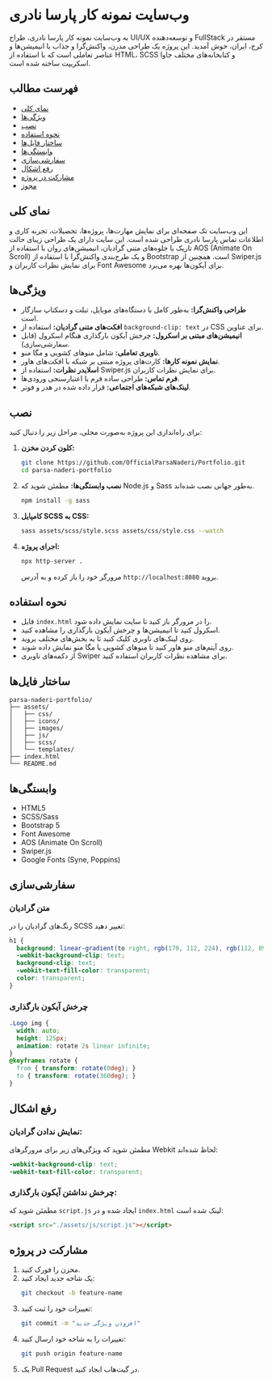 # وب‌سایت نمونه کار پارسا نادری

به وب‌سایت نمونه کار پارسا نادری، طراح UI/UX و توسعه‌دهنده FullStack مستقر در کرج، ایران، خوش آمدید. این پروژه یک طراحی مدرن، واکنش‌گرا و جذاب با انیمیشن‌ها و عناصر تعاملی است که با استفاده از HTML، SCSS و کتابخانه‌های مختلف جاوا اسکریپت ساخته شده است.

## فهرست مطالب
- [نمای کلی](#نمای-کلی)
- [ویژگی‌ها](#ویژگی‌ها)
- [نصب](#نصب)
- [نحوه استفاده](#نحوه-استفاده)
- [ساختار فایل‌ها](#ساختار-فایل‌ها)
- [وابستگی‌ها](#وابستگی‌ها)
- [سفارشی‌سازی](#سفارشی‌سازی)
- [رفع اشکال](#رفع-اشکال)
- [مشارکت در پروژه](#مشارکت-در-پروژه)
- [مجوز](#مجوز)

## نمای کلی
این وب‌سایت تک صفحه‌ای برای نمایش مهارت‌ها، پروژه‌ها، تحصیلات، تجربه کاری و اطلاعات تماس پارسا نادری طراحی شده است. این سایت دارای یک طراحی زیبای حالت تاریک با جلوه‌های متنی گرادیان، انیمیشن‌های روان با استفاده از AOS (Animate On Scroll) و یک طرح‌بندی واکنش‌گرا با استفاده از Bootstrap است. همچنین از Swiper.js برای نمایش نظرات کاربران و Font Awesome برای آیکون‌ها بهره می‌برد.

## ویژگی‌ها
- **طراحی واکنش‌گرا:** به‌طور کامل با دستگاه‌های موبایل، تبلت و دسکتاپ سازگار است.
- **افکت‌های متنی گرادیان:** استفاده از `background-clip: text` در CSS برای عناوین.
- **انیمیشن‌های مبتنی بر اسکرول:** چرخش آیکون بارگذاری هنگام اسکرول (قابل سفارشی‌سازی).
- **ناوبری تعاملی:** شامل منوهای کشویی و مگا منو.
- **نمایش نمونه کارها:** کارت‌های پروژه مبتنی بر شبکه با افکت‌های هاور.
- **اسلایدر نظرات:** استفاده از Swiper.js برای نمایش نظرات کاربران.
- **فرم تماس:** طراحی ساده فرم با اعتبارسنجی ورودی‌ها.
- **لینک‌های شبکه‌های اجتماعی:** قرار داده شده در هدر و فوتر.

## نصب
برای راه‌اندازی این پروژه به‌صورت محلی، مراحل زیر را دنبال کنید:

1. **کلون کردن مخزن:**
   ```bash
   git clone https://github.com/OfficialParsaNaderi/Portfolio.git
   cd parsa-naderi-portfolio
   ```
2. **نصب وابستگی‌ها:** مطمئن شوید که Node.js و Sass به‌طور جهانی نصب شده‌اند.
   ```bash
   npm install -g sass
   ```
3. **کامپایل SCSS به CSS:**
   ```bash
   sass assets/scss/style.scss assets/css/style.css --watch
   ```
4. **اجرای پروژه:**
   ```bash
   npx http-server .
   ```
   مرورگر خود را باز کرده و به آدرس `http://localhost:8080` بروید.

## نحوه استفاده
- فایل `index.html` را در مرورگر باز کنید تا سایت نمایش داده شود.
- اسکرول کنید تا انیمیشن‌ها و چرخش آیکون بارگذاری را مشاهده کنید.
- روی لینک‌های ناوبری کلیک کنید تا به بخش‌های مختلف بروید.
- روی آیتم‌های منو هاور کنید تا منوهای کشویی یا مگا منو نمایش داده شوند.
- از دکمه‌های ناوبری Swiper برای مشاهده نظرات کاربران استفاده کنید.

## ساختار فایل‌ها
```
parsa-naderi-portfolio/
├── assets/
│   ├── css/
│   ├── icons/
│   ├── images/
│   ├── js/
│   ├── scss/
│   └── templates/
├── index.html
└── README.md
```

## وابستگی‌ها
- HTML5
- SCSS/Sass
- Bootstrap 5
- Font Awesome
- AOS (Animate On Scroll)
- Swiper.js
- Google Fonts (Syne, Poppins)

## سفارشی‌سازی
### متن گرادیان
رنگ‌های گرادیان را در SCSS تغییر دهید:
```scss
h1 {
  background: linear-gradient(to right, rgb(170, 112, 224), rgb(112, 89, 226));
  -webkit-background-clip: text;
  background-clip: text;
  -webkit-text-fill-color: transparent;
  color: transparent;
}
```

### چرخش آیکون بارگذاری
```scss
.Logo img {
  width: auto;
  height: 125px;
  animation: rotate 2s linear infinite;
}
@keyframes rotate {
  from { transform: rotate(0deg); }
  to { transform: rotate(360deg); }
}
```

## رفع اشکال
### نمایش ندادن گرادیان:
مطمئن شوید که ویژگی‌های زیر برای مرورگرهای Webkit لحاظ شده‌اند:
```scss
-webkit-background-clip: text;
-webkit-text-fill-color: transparent;
```

### چرخش نداشتن آیکون بارگذاری:
مطمئن شوید که `script.js` ایجاد شده و در `index.html` لینک شده است:
```html
<script src="./assets/js/script.js"></script>
```

## مشارکت در پروژه
1. مخزن را فورک کنید.
2. یک شاخه جدید ایجاد کنید:
   ```bash
   git checkout -b feature-name
   ```
3. تغییرات خود را ثبت کنید:
   ```bash
   git commit -m "افزودن ویژگی جدید"
   ```
4. تغییرات را به شاخه خود ارسال کنید:
   ```bash
   git push origin feature-name
   ```
5. یک Pull Request در گیت‌هاب ایجاد کنید.